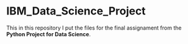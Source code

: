# IBM_Data_Science_Project

This in this repository I put the files for the final assignament from the **Python Project for Data Science**.
